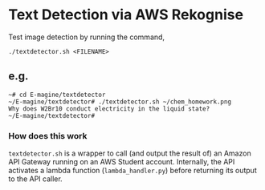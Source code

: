 # Text Detection via AWS Rekognise
Test image detection by running the command,
```
./textdetector.sh <FILENAME>
```
## e.g.
```
~# cd E-magine/textdetector
~/E-magine/textdetector# ./textdetector.sh ~/chem_homework.png
Why does W2Br10 conduct electricity in the liquid state?
~/E-magine/textdetector#
```
### How does this work
`textdetector.sh` is a wrapper to call (and output the result of) an Amazon API Gateway running on an AWS Student account.
Internally, the API activates a lambda function (`lambda_handler.py`) before returning its output to the API caller.

